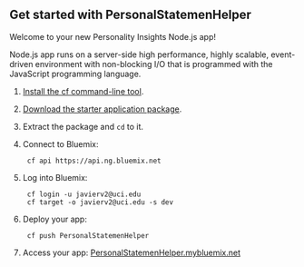 Get started with PersonalStatemenHelper
-----------------------------------
Welcome to your new Personality Insights Node.js app!

Node.js app runs on a server-side high performance, highly scalable, event-driven environment with non-blocking I/O that is programmed with the JavaScript programming language.

1. [Install the cf command-line tool](https://www.ng.bluemix.net/docs/#starters/BuildingWeb.html#install_cf).
2. [Download the starter application package](https://console-classic-20151002-205310.ng.bluemix.net:443/rest/../rest/apps/b353e427-d773-4a6a-8083-c0af6b849345/starter-download).
3. Extract the package and `cd` to it.
4. Connect to Bluemix:

		cf api https://api.ng.bluemix.net

5. Log into Bluemix:

		cf login -u javierv2@uci.edu
		cf target -o javierv2@uci.edu -s dev

6. Deploy your app:

		cf push PersonalStatemenHelper

7. Access your app: [PersonalStatemenHelper.mybluemix.net](//PersonalStatemenHelper.mybluemix.net)

